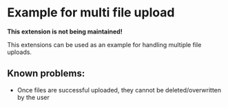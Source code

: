 # Example for multi file upload

**This extension is not being maintained!**

This extensions can be used as an example for handling multiple file uploads.

## Known problems:
* Once files are successful uploaded, they cannot be deleted/overwritten by the user
